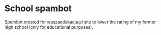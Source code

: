 # School spambot
Spambot created for waszaedukacja.pl site to lower the rating of my former high school (only for educational purposes).
